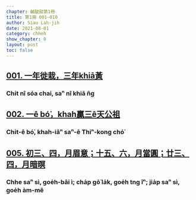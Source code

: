 ```yaml
---
chapter: 鹹酸甜第1冊
title: 第1冊 001~010
author: Siau Lah-jih
date: 2021-08-01
category: chheh
show_chapter: 0
layout: post
toc: false
---
```


## [001. 一年徙栽，三年khiā黃](09-01.html)
### Chi̍t nî sóa chai, saⁿ nî khiā n̂g

## [002. 一ê bó͘，khah贏三ê天公祖](09-02.html)
### Chi̍t-ê bó͘, khah-iâⁿ saⁿ-ê Thiⁿ-kong chó͘

## [005. 初三、四，月眉意；十五、六，月當圓；廿三、四，月暗暝](09-05.html)
### Chhe saⁿ sì, goe̍h-bâi ì; cha̍p gō͘ la̍k, goe̍h tng îⁿ; jia̍p saⁿ sì, goe̍h àm-mê

